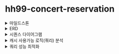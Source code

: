 # hh99-concert-reservation

<details>
<summary>마일드스톤</summary>

<img width="1681" alt="image" src="https://github.com/AllenChoiwonwoo/hh99-concert-reservation/assets/54317334/9634e767-19a9-49b7-b792-0aa9e2c0cda4">


</details>


<details>
<summary>ERD</summary>

![image](https://github.com/AllenChoiwonwoo/hh99-concert-reservation/assets/54317334/dd68ce3d-9816-454f-96a7-9f997c0db0cc)

</details>

<details>
<summary>시퀀스 다이어그램</summary>

![image](https://github.com/AllenChoiwonwoo/hh99-concert-reservation/assets/54317334/f3e091c9-9caf-4705-b7be-ceeb6a26110e)
![image](https://github.com/AllenChoiwonwoo/hh99-concert-reservation/assets/54317334/c8455153-a850-43be-b79c-0ae5c02f22b6)
![image](https://github.com/AllenChoiwonwoo/hh99-concert-reservation/assets/54317334/d6efd208-7897-421f-9757-f536c982f6e1)

</details>


<details>
<summary>캐시 사용가능 로직(쿼리) 분석
</summary>

## Redis 를 통한 성능 개선가능 API

### 콘서트 정보 조회

- **조회 주기** : 높음
- **변경 주기** : 낮음
- **실시간 성** : 중요
- **결론**(Caching & Strategy) : 1. `Redis`  & `데이터 변경시 즉시 캐시 업데이트`
    - **케이스별 고민** :
        1. `Redis`  & `데이터 변경시 즉시 캐시 업데이트`
            1. 레디스에 **콘서트일정**을 저장해놓고 사용한다.
               ”admin이 콘서트일정 정보 변경 시” 레디스 캐시를 업데이트
            2. “콘서트 정보 조회”는 스파이크에서 DB를 사용조차 하지 않게 보호한다.
               또한, 콘서트의 정보가 변경되어 Redis의 데이터가 변경되어야할 일은 스파이크 기간엔 상식적으로 없어야한다.

        2. `Redis` + `로컬캐시` & 유효성 검증 →`DB select & caching & 응답`
            1. 레디스에는 콘서트 일정 변경 플래그(timemile)만 저장
               콘서트 일정을 서버의 로컬 캐시에 담아놓는다.
                1. redis의 데이터를 spring으로 가져와서 ObjectMapping 하는 시간을 줄인다 & 통신비용 을 줄인다.
            2. 콘서트 일정 조회요청이 오면 레디스의 플래그 체크 후<br>
               if: 유효하면 바로 응답<br>
               else: 유효하지 않으면 DB select & caching 업데이트 & 응답
        3. `Read DB (+DB의 캐싱)` & `로컬 캐싱 2초`
            - 로컬 캐싱 2초 : “정보를 잘못 등록해놔서 급하게 콘서트 정보를 업데이트” 했다고 가정했을때 2초 때문에 문제가 커질일은 없을것으로 예상된다. ( 1시간 이슈 == 1시간 2초 이슈 )
            - DB 캐싱 : ‘콘서트 정보 조회’ api 는 조회해야할 데이터가 계속 동일하다.  DB 의 값이 변경되기 전까지는 DB에 캐싱이 잘 동작할 것이다.
            - Active 유저는 제한이 되어있으니 DB가 견딜 수 있다.
            - 레디스도 매우 중요한 자원이기에, 레디스를 위해 Read DB가 좀 더 일하는 것도 방법이라고 생각한다.

### 콘서트 전체 좌석 현황 조회

- **조회 주기** : 매우 높음
- **변경 주기** : 높음
- **실시간 성** : 중상
- **결론** :  4. Redis - List<`SeatsInfo`: String>사용 & 10초마다 업데이트
    - **케이스별 고민** :
        1. `로컬캐시` - expiration 2초
            1. DB select + '로컬캐시' 하게 해서 좌석상태를 최대한 가져가게 한다.
               다음조회하는 사람은 캐시된 좌석상태를 가져간다. (어짜피 유저의 무한 새로고침이 있을 것이기에 정확한 실시간성은 일부 포기)
               2초에 한번 정도면 DB도 견딜 수 있을 것이다.
        2. Redis - List<`SeatsInfo`: String>사용 & 개별 좌석들을 상태가 변경될때마다 즉시 업데이트
            1. 캐시를 쓰더라도 변경주기가 높아서 계속 evict 가 발생해야 할 것이다.
        4. Redis - List<`SeatsInfo`: String>사용 & 10초마다 업데이트
            1. Active유저들이 “전체 좌석 예매 현황”을 지속적으로 요청할 것으로 예상되므로 캐싱을 걸지만, 10초정도 버퍼를 두어 DB의 부하를 줄인다.
            2. 10초 동안은 DB 커넥션도 일어나지 않을 것이다.

### 개별 좌석 현황 조회

- **조회 주기** : 중(하지만 요청이 몰릴 수 있음)
- **변경 주기** : 낮음
- **실시간 성** : 중상
- **결론** : 1.  Redis - `Key:Value`  & 실시간 캐시 업데이트
    - **케이스별 고민** :
        1. Redis - `Key:Value`  & 실시간 캐시 업데이트
            1. 좌석의 예약 상태를 관리하는 주체를 Redis 로 사용한다.
            2. 좌석이 예약되기 전까지만 몰리는 트레픽에 대해서 처리하면 되므로 Redis 로 빠르게 처리한다. <br>
            3. 좌석이 몇개나 되겠는가 <br>
               잠실주경기장이 약 7만석, 7일간 해도 49만석, 49만개의 키만 있으면 된다. <br>
               개별 좌석의 예약 상태(true/false) 조회면 데이터 양도 적다.
           4. TTL도 설정할 수 있어, "임시 예약 만료 에 대해서" 컨트롤하지 않아도 된다.

        2. DB+로컬캐시 & Expire 2초
            1. "좌석 예약"시에 DB에서의 좌석 상태 검증이 필수로 들어가기에, 여기서는 2초 정도 버퍼를 주고 실시간성을 다소 포기한다.
            2. active유저들의 자리 예약을 위한 race 컨디션은 찰나의 순간이다. <br>
               이때는 레디스를 쓰더라도 동시 "좌석 예약 요청"은 일어난다. <br> 
               핸들링 가능한 수준이라면 "DB와 2초 로컬 캐시"로 커버하고 레디스는 다른일을 집중하는게 어떨까
            3. DB 조회시 PK를 사용해 단건 조회를 하므로 매우 빠를 것이다.

</details>


<details>
<summary>쿼리 성능 최적화
</summary>

## 환경
* MySQL 9.*
* engine: innoDB
* table : reservation

### 수행 쿼리
#### 1. 콘서트의 예약정보 중 “임시예약” 상태인 예약건 목록 조회
* 쿼리 : 
```
  select *
        from reservation_v1
        where 0=0
        and concert_id = 20
          and status = 1
  ```
* 비교 <br>
* 전 
  * 시작 : 1 s 451 ms
  * explain

| id | select\_type | table | partitions | type | possible\_keys | key | key\_len | ref | rows | filtered | Extra |
| :--- | :--- | :--- | :--- | :--- | :--- | :--- | :--- | :--- | :--- | :--- | :--- |
| 1 | SIMPLE | reservation\_v2 | null | ALL | null | null | null | null | 6265428 | 1 | Using where |

* 후
    * 시작 : 4 s 678 ms
    * explain

| id | select\_type | table | partitions | type | possible\_keys | key | key\_len | ref | rows | filtered | Extra |
| :--- | :--- | :--- | :--- | :--- | :--- | :--- | :--- | :--- | :--- | :--- | :--- |
| 1 | SIMPLE | reservation\_v1 | null | ref | unique\_concert\_seat,status\_index | unique\_concert\_seat | 9 | const | 11680 | 50 | Using where |



### 2. 콘서트의 1개의 옵션의 "이선좌" 조회 {status 를 커버링 인덱스 시도}
* 쿼리 :
```
select concert_option_id, seat_no, status
from reservation_v1
where 0=0
  and concert_option_id = 10
and status > 0
;
  ```
  
* 비교 <br>
  전
    * 시작 : 63ms
    * explain
  
      | id | select\_type | table | partitions | type | possible\_keys | key | key\_len | ref | rows | filtered | Extra |
      | :--- | :--- | :--- | :--- | :--- | :--- | :--- | :--- | :--- | :--- | :--- | :--- |
      | 1 | SIMPLE | reservation\_v1 | null | ref | unique\_concert\_seat | unique\_concert\_seat | 9 | const | 1330 | 100 | null |

  * 후
      * 시작 : 77ms
      * explain

      | id | select\_type | table | partitions | type | possible\_keys | key | key\_len | ref | rows | filtered | Extra |
      | :--- | :--- | :--- | :--- | :--- | :--- | :--- | :--- | :--- | :--- | :--- | :--- |
      | 1 | SIMPLE | reservation\_v1 | null | ref | unique\_concert\_seat | unique\_concert\_seat | 9 | const | 1330 | 100 | null |

* 결과
  * 차이가 없거나, 속도가 더 떨어짐

### 3. 개별 콘서트 개별 좌석 조회
* 쿼리 :
```
select * from reservation_v1
where concert_id = 20
and concert_option_id = 100
and seat_no = 249736
  ```
  
* 비교 <br>
  전
    * 시작 : 1 s 451 ms
    * explain 
  
  | id | select\_type | table | partitions | type | possible\_keys | key | key\_len | ref | rows | filtered | Extra |
      | :--- | :--- | :--- | :--- | :--- | :--- | :--- | :--- | :--- | :--- | :--- | :--- |
      | 1 | SIMPLE | reservation\_v2 | null | ALL | null | null | null | null | 6265428 | 0.1 | Using where |

    후
    * 시작 : 70 ms
    * explain
    
    | id | select\_type | table | partitions | type | possible\_keys | key | key\_len | ref | rows | filtered | Extra |
      | :--- | :--- | :--- | :--- | :--- | :--- | :--- | :--- | :--- | :--- | :--- | :--- |
      | 1 | SIMPLE | reservation\_v1 | null | const | unique\_concert\_seat | unique\_concert\_seat | 14 | const,const | 1 | 100 | null |


</details>

<br>
